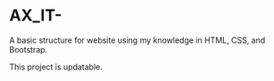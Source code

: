# AX_IT-
A basic structure for website using my knowledge in HTML, CSS, and Bootstrap.

This project is updatable.
